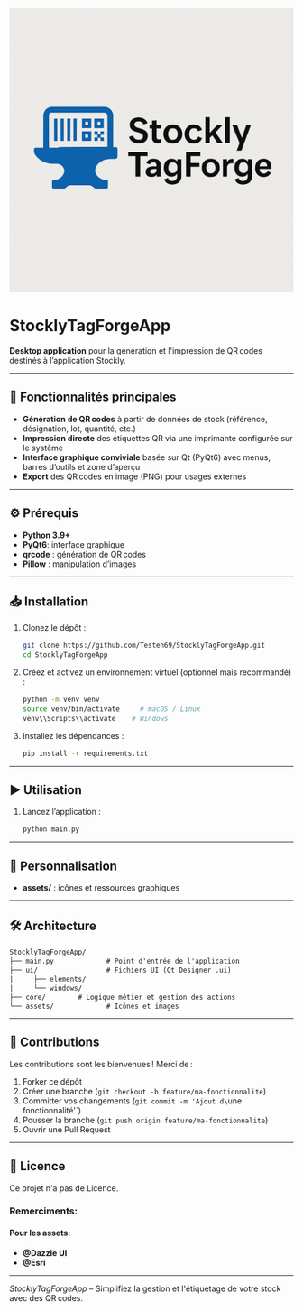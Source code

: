 ![logo stockly tag-forge](./assets/logo.png)


# StocklyTagForgeApp

**Desktop application** pour la génération et l'impression de QR codes destinés à l’application Stockly.

---

## 🚀 Fonctionnalités principales

* **Génération de QR codes** à partir de données de stock (référence, désignation, lot, quantité, etc.)
* **Impression directe** des étiquettes QR via une imprimante configurée sur le système
* **Interface graphique conviviale** basée sur Qt (PyQt6) avec menus, barres d’outils et zone d’aperçu
* **Export** des QR codes en image (PNG) pour usages externes

---

## ⚙️ Prérequis

* **Python 3.9+**
* **PyQt6**: interface graphique
* **qrcode** : génération de QR codes
* **Pillow** : manipulation d’images

---

## 📥 Installation

1. Clonez le dépôt :

   ```bash
   git clone https://github.com/Testeh69/StocklyTagForgeApp.git
   cd StocklyTagForgeApp
   ```
2. Créez et activez un environnement virtuel (optionnel mais recommandé) :

   ```bash
   python -m venv venv
   source venv/bin/activate     # macOS / Linux
   venv\\Scripts\\activate    # Windows
   ```
3. Installez les dépendances :

   ```bash
   pip install -r requirements.txt
   ```

---

## ▶️ Utilisation

1. Lancez l’application :

   ```bash
   python main.py
   ```


---

## 🔧 Personnalisation


* **assets/** : icônes et ressources graphiques

---

## 🛠️ Architecture

```
StocklyTagForgeApp/
├── main.py             # Point d'entrée de l'application
├── ui/                 # Fichiers UI (Qt Designer .ui)
|     ├── elements/
|     └── windows/
├── core/        # Logique métier et gestion des actions
└── assets/             # Icônes et images
```

---

## 🤝 Contributions

Les contributions sont les bienvenues ! Merci de :

1. Forker ce dépôt
2. Créer une branche (`git checkout -b feature/ma-fonctionnalite`)
3. Committer vos changements (`git commit -m 'Ajout d\`une fonctionnalité'\`)
4. Pousser la branche (`git push origin feature/ma-fonctionnalite`)
5. Ouvrir une Pull Request

---

## 📄 Licence

Ce projet n'a pas de Licence.

### Remerciments:
   #### Pour les assets:
   - **@Dazzle UI**
   - **@Esri**

---

*StocklyTagForgeApp* – Simplifiez la gestion et l'étiquetage de votre stock avec des QR codes.
